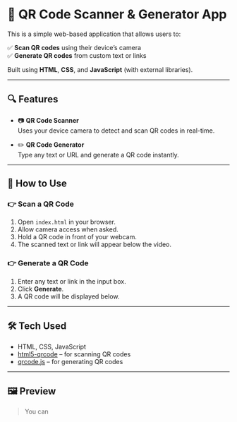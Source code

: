 # 📱 QR Code Scanner & Generator App

This is a simple web-based application that allows users to:

✅ **Scan QR codes** using their device’s camera  
✅ **Generate QR codes** from custom text or links  

Built using **HTML**, **CSS**, and **JavaScript** (with external libraries).

---

## 🔍 Features

- 📷 **QR Code Scanner**  
  Uses your device camera to detect and scan QR codes in real-time.

- ✏️ **QR Code Generator**  
  Type any text or URL and generate a QR code instantly.

---

## 🚀 How to Use

### 👉 Scan a QR Code
1. Open `index.html` in your browser.
2. Allow camera access when asked.
3. Hold a QR code in front of your webcam.
4. The scanned text or link will appear below the video.

### 👉 Generate a QR Code
1. Enter any text or link in the input box.
2. Click **Generate**.
3. A QR code will be displayed below.

---

## 🛠️ Tech Used

- HTML, CSS, JavaScript  
- [html5-qrcode](https://github.com/mebjas/html5-qrcode) – for scanning QR codes  
- [qrcode.js](https://github.com/soldair/node-qrcode) – for generating QR codes

---

## 🖼️ Preview

> You can
